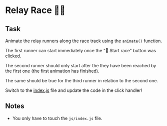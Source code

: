 # Relay Race 🏃‍♀️

## Task

Animate the relay runners along the race track using the `animate()` function.

The first runner can start immediately once the "🏁 Start race" button was clicked.

The second runner should only start after the they have been reached by the first one (the first animation has finished).

The same should be true for the third runner in relation to the second one.

Switch to the [index.js](./js/index.js) file and update the code in the click handler!

## Notes

- You only have to touch the `js/index.js` file.
